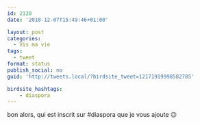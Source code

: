 ```yaml
---
id: 2128
date: '2010-12-07T15:49:46+01:00'

layout: post
categories:
  - Vis ma vie
tags:
  - tweet
format: status
publish_social: no
guid: 'http://tweets.local/?birdsite_tweet=12171919998582785'

birdsite_hashtags:
    - diaspora
---
```


bon alors, qui est inscrit sur #diaspora que je vous ajoute 😉